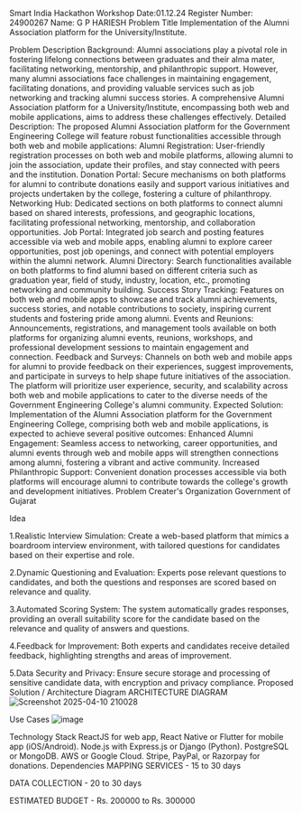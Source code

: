 Smart India Hackathon Workshop
Date:01.12.24
Register Number: 24900267
Name: G P HARIESH
Problem Title
Implementation of the Alumni Association platform for the University/Institute.

Problem Description
Background: Alumni associations play a pivotal role in fostering lifelong connections between graduates and their alma mater, facilitating networking, mentorship, and philanthropic support. However, many alumni associations face challenges in maintaining engagement, facilitating donations, and providing valuable services such as job networking and tracking alumni success stories. A comprehensive Alumni Association platform for a University/Institute, encompassing both web and mobile applications, aims to address these challenges effectively. Detailed Description: The proposed Alumni Association platform for the Government Engineering College will feature robust functionalities accessible through both web and mobile applications: Alumni Registration: User-friendly registration processes on both web and mobile platforms, allowing alumni to join the association, update their profiles, and stay connected with peers and the institution. Donation Portal: Secure mechanisms on both platforms for alumni to contribute donations easily and support various initiatives and projects undertaken by the college, fostering a culture of philanthropy. Networking Hub: Dedicated sections on both platforms to connect alumni based on shared interests, professions, and geographic locations, facilitating professional networking, mentorship, and collaboration opportunities. Job Portal: Integrated job search and posting features accessible via web and mobile apps, enabling alumni to explore career opportunities, post job openings, and connect with potential employers within the alumni network. Alumni Directory: Search functionalities available on both platforms to find alumni based on different criteria such as graduation year, field of study, industry, location, etc., promoting networking and community building. Success Story Tracking: Features on both web and mobile apps to showcase and track alumni achievements, success stories, and notable contributions to society, inspiring current students and fostering pride among alumni. Events and Reunions: Announcements, registrations, and management tools available on both platforms for organizing alumni events, reunions, workshops, and professional development sessions to maintain engagement and connection. Feedback and Surveys: Channels on both web and mobile apps for alumni to provide feedback on their experiences, suggest improvements, and participate in surveys to help shape future initiatives of the association. The platform will prioritize user experience, security, and scalability across both web and mobile applications to cater to the diverse needs of the Government Engineering College's alumni community. Expected Solution: Implementation of the Alumni Association platform for the Government Engineering College, comprising both web and mobile applications, is expected to achieve several positive outcomes: Enhanced Alumni Engagement: Seamless access to networking, career opportunities, and alumni events through web and mobile apps will strengthen connections among alumni, fostering a vibrant and active community. Increased Philanthropic Support: Convenient donation processes accessible via both platforms will encourage alumni to contribute towards the college's growth and development initiatives.
Problem Creater's Organization
Government of Gujarat

Idea


1.Realistic Interview Simulation: Create a web-based platform that mimics a boardroom interview environment, with tailored questions for candidates based on their expertise and role.

2.Dynamic Questioning and Evaluation: Experts pose relevant questions to candidates, and both the questions and responses are scored based on relevance and quality.

3.Automated Scoring System: The system automatically grades responses, providing an overall suitability score for the candidate based on the relevance and quality of answers and questions.

4.Feedback for Improvement: Both experts and candidates receive detailed feedback, highlighting strengths and areas of improvement.

5.Data Security and Privacy: Ensure secure storage and processing of sensitive candidate data, with encryption and privacy compliance.
Proposed Solution / Architecture Diagram
ARCHITECTURE DIAGRAM
![Screenshot 2025-04-10 210028](https://github.com/user-attachments/assets/733f868f-4323-4419-a496-3c1f3fd3399d)

Use Cases
![image](https://github.com/user-attachments/assets/2e93ffbd-5bfd-40cd-bc0b-ebd818f86b5c)


Technology Stack
ReactJS for web app, React Native or Flutter for mobile app (iOS/Android).
Node.js with Express.js or Django (Python).
PostgreSQL or MongoDB.
AWS or Google Cloud.
Stripe, PayPal, or Razorpay for donations.
Dependencies
MAPPING SERVICES - 15 to 30 days

DATA COLLECTION - 20 to 30 days

ESTIMATED BUDGET - Rs. 200000 to Rs. 300000
